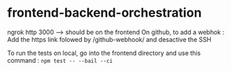 # frontend-backend-orchestration

ngrok http 3000 --> should be on the frontend
On github, to add a webhok : Add the https link folowed by /github-webhook/ and desactive the SSH

To run the tests on local, go into the frontend directory and use this command : `npm test -- --bail --ci`
